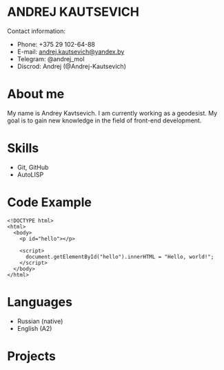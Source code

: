 # ANDREJ KAUTSEVICH
Contact information:
* Phone: +375 29 102-64-88
* E-mail: andrej.kautsevich@yandex.by
* Telegram: @andrej_mol
* Discrod: Andrej (@Andrej-Kautsevich)
# About me
My name is Andrey Kavtsevich. I am currently working as a geodesist. My goal is to gain new knowledge in the field of front-end development.
# Skills
* Git, GitHub
* AutoLISP
# Code Example
```
<!DOCTYPE html>
<html>
  <body>
    <p id="hello"></p>

    <script>
      document.getElementById("hello").innerHTML = "Hello, world!";
    </script>
  </body>
</html>
```
# Languages
* Russian (native)
* English (A2)
# Projects
